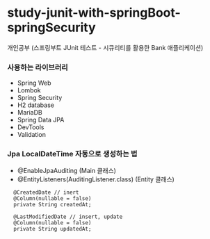 # study-junit-with-springBoot-springSecurity
개인공부 (스프링부트 JUnit 테스트 - 시큐리티를 활용한 Bank 애플리케이션)


### 사용하는 라이브러리
* Spring Web
* Lombok
* Spring Security
* H2 database
* MariaDB
* Spring Data JPA
* DevTools
* Validation


### Jpa LocalDateTime 자동으로 생성하는 법

- @EnableJpaAuditing (Main 클래스)
- @EntityListeners(AuditingListener.class) (Entity 클래스)
```
  @CreatedDate // inert
  @Column(nullable = false)
  private String createdAt;

  @LastModifiedDate // insert, update
  @Column(nullable = false)
  private String updatedAt;
````